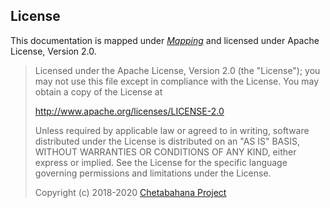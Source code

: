 ## License

This documentation is mapped under _[Mapping](https://github.com/chetabahana/chetabahana.github.io/wiki/Mapping#penelusuran)_ and licensed under Apache License, Version 2.0.

> Licensed under the Apache License, Version 2.0 (the "License");
> you may not use this file except in compliance with the License.
> You may obtain a copy of the License at
> 
>  http://www.apache.org/licenses/LICENSE-2.0
> 
> Unless required by applicable law or agreed to in writing, software
> distributed under the License is distributed on an "AS IS" BASIS,
> WITHOUT WARRANTIES OR CONDITIONS OF ANY KIND, either express or implied.
> See the License for the specific language governing permissions and
> limitations under the License.
>
> Copyright (c) 2018-2020 [Chetabahana Project](https://github.com/MarketLeader "Open Source Project - Chetabahana.com")

